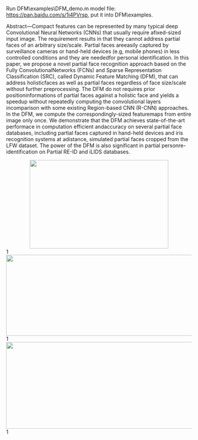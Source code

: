 Run DFM\examples\DFM_demo.m
model file: https://pan.baidu.com/s/1i4PVrsp, put it into DFM\examples\.


Abstract—Compact features can be represented by many typical deep Convolutional Neural Networks (CNNs) that usually require afixed-sized input image. The requirement results in that they cannot address partial faces of an arbitrary size/scale. Partial faces areeasily captured by surveillance cameras or hand-held devices (e.g, mobile phones) in less controlled conditions and they are neededfor personal identification. In this paper, we propose a novel partial face recognition approach based on the Fully ConvolutionalNetworks (FCNs) and Sparse Representation Classification (SRC), called Dynamic Feature Matching (DFM), that can address holisticfaces as well as partial faces regardless of face size/scale without further preprocessing. The DFM do not requires prior positioninformations of partial faces against a holistic face and yields a speedup without repeatedly computing the convolutional layers incomparison with some existing Region-based CNN (R-CNN) approaches. In the DFM, we compute the correspondingly-sized featuremaps from entire image only once. We demonstrate that the DFM achieves state-of-the-art performace in computation efficient andaccuracy on several partial face databases, including partial faces captured in hand-held devices and iris recognition systems at adistance, simulated partial faces cropped from the LFW dataset. The power of the DFM is also significant in partial personre-identification on Partial RE-ID and iLIDS databases.

<div align=center><img width="376" height="240" src="https://github.com/lingxiao-he/dfm_new/blob/master/images/PF.jpg"/></div>1
<div align=center><img width="513" height="219" src="https://github.com/lingxiao-he/dfm_new/blob/master/images/framework.jpg"/></div>1
<div align=center><img width="916" height="235" src="https://github.com/lingxiao-he/dfm_new/blob/master/images/Result.jpg"/></div>1

